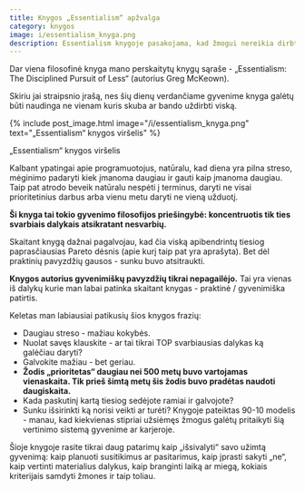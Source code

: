 ```yaml
---
title: Knygos „Essentialism“ apžvalga
category: knygos
image: i/essentialism_knyga.png
description: Essentialism knygoje pasakojama, kad žmogui nereikia dirbti tam, kad turėtų mašiną kurios dėka išleidžia pinigus ir dėl to reikia dirbti.
---
```


Dar viena filosofinė knyga mano perskaitytų knygų sąraše - „Essentialism: The Disciplined Pursuit of Less“ (autorius Greg McKeown).

Skiriu jai straipsnio įrašą, nes šių dienų verdančiame gyvenime knyga galėtų būti naudinga ne vienam kuris skuba ar bando uždirbti viską.

{% include post_image.html image="/i/essentialism_knyga.png" text="„Essentialism“ knygos viršelis" %}

„Essentialism“ knygos viršelis

Kalbant ypatingai apie programuotojus, natūralu, kad diena yra pilna streso, mėginimo padaryti kiek įmanoma daugiau ir gauti kaip įmanoma daugiau. Taip pat atrodo beveik natūralu nespėti į terminus, daryti ne visai prioritetinius darbus arba vienu metu daryti ne vieną užduotį.

**Ši knyga tai tokio gyvenimo filosofijos priešingybė: koncentruotis tik ties svarbiais dalykais atsikratant nesvarbių.**

Skaitant knygą dažnai pagalvojau, kad čia viską apibendrintų tiesiog paprasčiausias Pareto dėsnis (apie kurį taip pat yra aprašyta). Bet dėl praktinių pavyzdžių gausos - sunku buvo atsitraukti.

**Knygos autorius gyvenimiškų pavyzdžių tikrai nepagailėjo.** Tai yra vienas iš dalykų kurie man labai patinka skaitant knygas - praktinė / gyvenimiška patirtis.

Keletas man labiausiai patikusių šios knygos frazių:

* Daugiau streso - mažiau kokybės.
* Nuolat savęs klauskite - ar tai tikrai TOP svarbiausias dalykas ką galėčiau daryti?
* Galvokite mažiau - bet geriau.
* **Žodis „prioritetas“ daugiau nei 500 metų buvo vartojamas vienaskaita. Tik prieš šimtą metų šis žodis buvo pradėtas naudoti daugiskaita.**
* Kada paskutinį kartą tiesiog sedėjote ramiai ir galvojote?
* Sunku išsirinkti ką norisi veikti ar turėti? Knygoje pateiktas 90-10 modelis - manau, kad kiekvienas stipriai užsiėmęs žmogus galėtų pritaikyti šią vertinimo sistemą gyvenime ar karjeroje.

Šioje knygoje rasite tikrai daug patarimų kaip „išsivalyti“ savo užimtą gyvenimą: kaip planuoti susitikimus ar pasitarimus, kaip įprasti sakyti „ne“, kaip vertinti materialius dalykus, kaip branginti laiką ar miegą, kokiais kriterijais samdyti žmones ir taip toliau.
